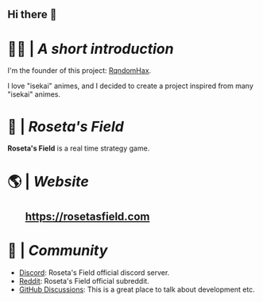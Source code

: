 ## Hi there 👋

# 🙋‍♀️ | _A short introduction_

I'm the founder of this project: <a href="https://github.com/RqndomHax">RqndomHax</a>.

I love "isekai" animes, and I decided to create a project inspired from many "isekai" animes.

# 🍿 | _Roseta's Field_

**Roseta's Field** is a real time strategy game.

# 🌎 | _Website_

## <ul>**https://rosetasfield.com** </ul>

# 👥 | _Community_

- <a href="https://discord.gg/uAZAZ8XN7g">Discord</a>: Roseta's Field official discord server.
- <a href="https://reddit.com/r/rosetasfield/">Reddit</a>: Roseta's Field official subreddit.
- <a href="https://github.com/orgs/RosetasField/discussions">GitHub Discussions</a>: This is a great place to talk about development etc.


